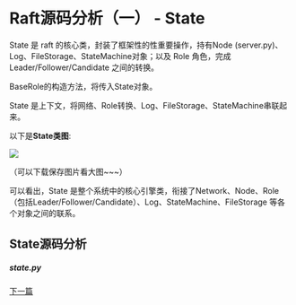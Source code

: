 # Raft源码分析（一） - State

State 是 raft 的核心类，封装了框架性的性重要操作，持有Node (server.py)、Log、FileStorage、StateMachine对象；以及  Role 	角色，完成 Leader/Follower/Candidate 之间的转换。

BaseRole的构造方法，将传入State对象。

State 是上下文，将网络、Role转换、Log、FileStorage、StateMachine串联起来。

以下是**State类图**:

![](https://timequark.github.io/raft/img/state.jpg)

（可以下载保存图片看大图~~~）



可以看出，State 是整个系统中的核心引擎类，衔接了Network、Node、Role（包括Leader/Follower/Candidate）、Log、StateMachine、FileStorage 等各个对象之间的联系。



## State源码分析

##### state.py





[下一篇](https://timequark.github.io/raft/role )

